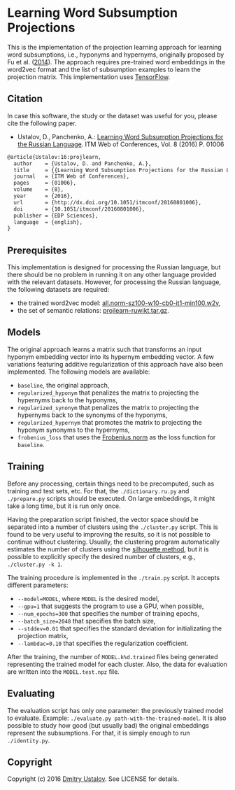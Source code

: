# Learning Word Subsumption Projections

This is the implementation of the projection learning approach for learning word subsumptions, i.e., hyponyms and hypernyms, originally proposed by Fu et al. ([2014](http://dx.doi.org/10.3115/v1/P14-1113)). The approach requires pre-trained word embeddings in the word2vec format and the list of subsumption examples to learn the projection matrix. This implementation uses [TensorFlow](https://www.tensorflow.org/).

## Citation

In case this software, the study or the dataset was useful for you, please cite the following paper.

* Ustalov, D., Panchenko, A.: [Learning Word Subsumption Projections for the Russian Language](http://dx.doi.org/10.1051/itmconf/20160801006). ITM Web of Conferences, Vol.&nbsp;8 (2016) P.&nbsp;01006

```latex
@article{Ustalov:16:projlearn,
  author    = {Ustalov, D. and Panchenko, A.},
  title     = {{Learning Word Subsumption Projections for the Russian Language}},
  journal   = {ITM Web of Conferences},
  pages     = {01006},
  volume    = {8},
  year      = {2016},
  url       = {http://dx.doi.org/10.1051/itmconf/20160801006},
  doi       = {10.1051/itmconf/20160801006},
  publisher = {EDP Sciences},
  language  = {english},
}
```

## Prerequisites

This implementation is designed for processing the Russian language, but there should be no problem in running it on any other language provided with the relevant datasets. However, for processing the Russian language, the following datasets are required:

* the trained word2vec model: [all.norm-sz100-w10-cb0-it1-min100.w2v],
* the set of semantic relations: [projlearn-ruwikt.tar.gz].

[projlearn-ruwikt.tar.gz]: http://ustalov.imm.uran.ru/pub/projlearn-ruwikt.tar.gz
[all.norm-sz100-w10-cb0-it1-min100.w2v]: https://s3-eu-west-1.amazonaws.com/dsl-research/wiki/w2v_export/all.norm-sz100-w10-cb0-it1-min100.w2v

## Models

The original approach learns a matrix such that transforms an input hyponym embedding vector into its hypernym embedding vector. A few variations featuring additive regularization of this approach have also been implemented. The following models are available:

* `baseline`, the original approach,
* `regularized_hyponym` that penalizes the matrix to projecting the hypernyms back to the hyponyms,
* `regularized_synonym` that penalizes the matrix to projecting the hypernyms back to the synonyms of the hyponyms,
* `regularized_hypernym` that promotes the matrix to projecting the hyponym synonyms to the hypernyms,
* `frobenius_loss` that uses the [Frobenius norm](https://en.wikipedia.org/wiki/Matrix_norm#Frobenius_norm) as the loss function for `baseline`.

## Training

Before any processing, certain things need to be precomputed, such as training and test sets, etc. For that, the `./dictionary.ru.py` and `./prepare.py` scripts should be executed. On large embeddings, it might take a long time, but it is run only once.

Having the preparation script finished, the vector space should be separated into a number of clusters using the `./cluster.py` script. This is found to be very useful to improving the results, so it is not possible to continue without clustering. Usually, the clustering program automatically estimates the number of clusters using the [silhouette method](https://en.wikipedia.org/wiki/Silhouette_(clustering)), but it is possible to explicitly specify the desired number of clusters, e.g., `./cluster.py -k 1`.

The training procedure is implemented in the `./train.py` script. It accepts different parameters:

* `--model=MODEL`, where `MODEL` is the desired model,
* `--gpu=1` that suggests the program to use a GPU, when possible,
* `--num_epochs=300` that specifies the number of training epochs,
* `--batch_size=2048` that specifies the batch size,
* `--stddev=0.01` that specifies the standard deviation for initializating the projection matrix,
* `--lambdac=0.10` that specifies the regularization coefficient.

After the training, the number of `MODEL.k%d.trained` files being generated representing the trained model for each cluster. Also, the data for evaluation are written into the `MODEL.test.npz` file.

## Evaluating

The evaluation script has only one parameter: the previously trained model to evaluate. Example: `./evaluate.py path-with-the-trained-model`. It is also possible to study how good (but usually bad) the original embeddings represent the subsumptions. For that, it is simply enough to run `./identity.py`.

## Copyright

Copyright (c) 2016 [Dmitry Ustalov](https://ustalov.name/en/). See LICENSE for details.
